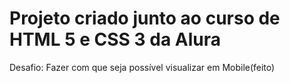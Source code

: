 # Projeto criado junto ao curso de HTML 5 e CSS 3 da Alura

Desafio: Fazer com que seja possível visualizar em Mobile(feito)
